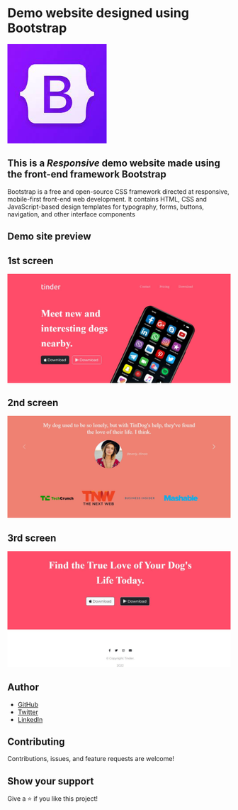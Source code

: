 # Demo website designed using Bootstrap
![](images/boot1.jpg)

## This is a *Responsive* demo website made using the front-end framework Bootstrap
Bootstrap is a free and open-source CSS framework directed at responsive, mobile-first front-end web development. It contains HTML, CSS and JavaScript-based design templates for typography, forms, buttons, navigation, and other interface components

## Demo site preview

## 1st screen

![](images/Tinder-img.JPG)

## 2nd screen

![](images/Tinder-img-2.JPG)

## 3rd screen

![](images/Tinder-img-3.JPG)

## Author

* [GitHub](https://github.com/daveeazi)
* [Twitter](https://twitter.com/iamdaveeazi)
* [LinkedIn](https://www.linkedin.com/in/david-atat/)

## Contributing 

Contributions, issues, and feature requests are welcome!

## Show your support

Give a ⭐️ if you like this project!
